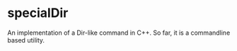 # specialDir
An implementation of a Dir-like command in C++.
So far, it is a commandline based utility.
